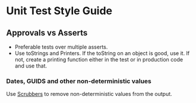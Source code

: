 # Unit Test Style Guide

## Approvals vs Asserts

* Preferable tests over multiple asserts.
* Use toStrings and Printers. If the toString on an object is good, use it. If not, create a printing function either in the test or in production code and use that.

### Dates, GUIDS and other non-deterministic values

Use [Scrubbers](../approvaltests/docs/Scrubbers.md) to remove non-deterministic values from the output.